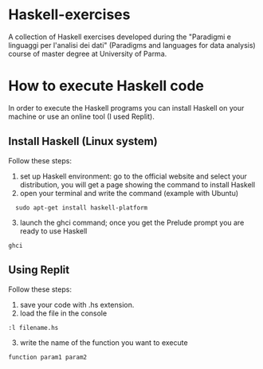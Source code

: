 # Haskell-exercises
A collection of Haskell exercises developed during the "Paradigmi e linguaggi per l'analisi dei dati" (Paradigms and languages for data analysis) course of master degree at University of Parma.

# How to execute Haskell code
In order to execute the Haskell programs you can install Haskell on your machine or use an online tool (I used Replit).

## Install Haskell (Linux system)
Follow these steps:
  1. set up Haskell environment: go to the official website and select your distribution, you will get a page showing the command to install Haskell
  2. open your terminal and write the command (example with Ubuntu)
  ```console
    sudo apt-get install haskell-platform
  ```
  3. launch the ghci command; once you get the Prelude prompt you are ready to use Haskell
  ```console
  ghci
  ```

## Using Replit
Follow these steps:
  1. save your code with .hs extension.
  2. load the file in the console
  ```console
  :l filename.hs
  ```
  3. write the name of the function you want to execute
  ```console
  function param1 param2
  ```

